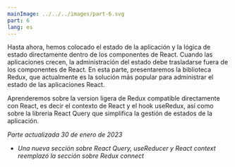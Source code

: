 ```yaml
---
mainImage: ../../../images/part-6.svg
part: 6
lang: es
---
```


<div class="intro">

Hasta ahora, hemos colocado el estado de la aplicación y la lógica de estado directamente dentro de los componentes de React. Cuando las aplicaciones crecen, la administración del estado debe trasladarse fuera de los componentes de React. En esta parte, presentaremos la biblioteca Redux, que actualmente es la solución más popular para administrar el estado de las aplicaciones React.

Aprenderemos sobre la version ligera de Redux compatible directamente con React, es decir el contexto de React y el hook useRedux, así como sobre la libreria React Query que simplifica la gestión de estados de la aplicación.

<i>Parte actualizada 30 de enero de 2023</i>
- <i>Una nueva sección sobre React Query, useReducer y React context reemplazó la sección sobre Redux connect</i>

</div>
